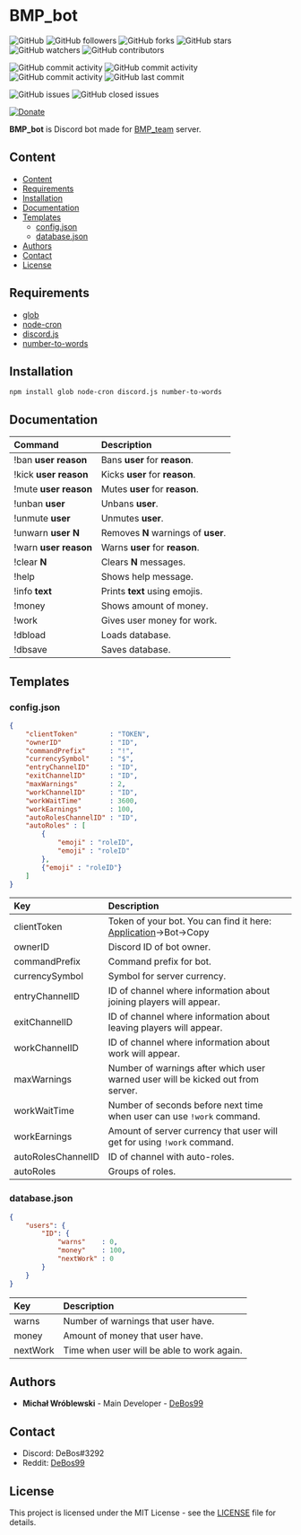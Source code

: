 # BMP_bot

![GitHub](https://img.shields.io/github/license/DeBos99/bmp_bot.svg?color=2020cc&labelColor=5050ff&style=for-the-badge)
![GitHub followers](https://img.shields.io/github/followers/DeBos99.svg?color=2020cc&labelColor=5050ff&style=for-the-badge)
![GitHub forks](https://img.shields.io/github/forks/DeBos99/bmp_bot.svg?color=2020cc&labelColor=5050ff&style=for-the-badge)
![GitHub stars](https://img.shields.io/github/stars/DeBos99/bmp_bot.svg?color=2020cc&labelColor=5050ff&style=for-the-badge)
![GitHub watchers](https://img.shields.io/github/watchers/DeBos99/bmp_bot.svg?color=2020cc&labelColor=5050ff&style=for-the-badge)
![GitHub contributors](https://img.shields.io/github/contributors/DeBos99/bmp_bot.svg?color=2020cc&labelColor=5050ff&style=for-the-badge)

![GitHub commit activity](https://img.shields.io/github/commit-activity/w/DeBos99/bmp_bot.svg?color=ffaa00&labelColor=ffaa30&style=for-the-badge)
![GitHub commit activity](https://img.shields.io/github/commit-activity/m/DeBos99/bmp_bot.svg?color=ffaa00&labelColor=ffaa30&style=for-the-badge)
![GitHub commit activity](https://img.shields.io/github/commit-activity/y/DeBos99/bmp_bot.svg?color=ffaa00&labelColor=ffaa30&style=for-the-badge)
![GitHub last commit](https://img.shields.io/github/last-commit/DeBos99/bmp_bot.svg?color=ffaa00&labelColor=ffaa30&style=for-the-badge)

![GitHub issues](https://img.shields.io/github/issues-raw/DeBos99/bmp_bot.svg?color=cc2020&labelColor=ff3030&style=for-the-badge)
![GitHub closed issues](https://img.shields.io/github/issues-closed-raw/DeBos99/bmp_bot.svg?color=10aa10&labelColor=30ff30&style=for-the-badge)

[![Donate](https://www.paypalobjects.com/en_US/i/btn/btn_donateCC_LG.gif)](https://www.paypal.com/cgi-bin/webscr?cmd=_s-xclick&hosted_button_id=NH8JV53DSVDMY)

**BMP_bot** is Discord bot made for [BMP_team](https://discord.gg/XsRgqzK) server.

## Content

- [Content](#content)
- [Requirements](#requirements)
- [Installation](#installation)
- [Documentation](#documentation)
- [Templates](#templates)
  - [config.json](#configjson)
  - [database.json](#databasejson)
- [Authors](#authors)
- [Contact](#contact)
- [License](#license)

## Requirements

- [glob](https://www.npmjs.com/package/glob)
- [node-cron](https://www.npmjs.com/package/node-cron)
- [discord.js](https://www.npmjs.com/package/discord.js)
- [number-to-words](https://www.npmjs.com/package/number-to-words)

## Installation

`npm install glob node-cron discord.js number-to-words`

## Documentation

| Command                   | Description                         |
| :------------------------ | :---------------------------------- |
| !ban **user** **reason**  | Bans **user** for **reason**.       |
| !kick **user** **reason** | Kicks **user** for **reason**.      |
| !mute **user** **reason** | Mutes **user** for **reason**.      |
| !unban **user**           | Unbans **user**.                    |
| !unmute **user**          | Unmutes **user**.                   |
| !unwarn **user** **N**    | Removes **N** warnings of **user**. |
| !warn **user** **reason** | Warns **user** for **reason**.      |
| !clear **N**              | Clears **N** messages.              |
| !help                     | Shows help message.                 |
| !info **text**            | Prints **text** using emojis.       |
| !money                    | Shows amount of money.              |
| !work                     | Gives user money for work.          |
| !dbload                   | Loads database.                     |
| !dbsave                   | Saves database.                     |

## Templates

### config.json

```json
{
	"clientToken"        : "TOKEN",
	"ownerID"            : "ID",
	"commandPrefix"      : "!",
	"currencySymbol"     : "$",
	"entryChannelID"     : "ID",
	"exitChannelID"      : "ID",
	"maxWarnings"        : 2,
	"workChannelID"      : "ID",
	"workWaitTime"       : 3600,
	"workEarnings"       : 100,
	"autoRolesChannelID" : "ID",
	"autoRoles" : [
		{
			"emoji" : "roleID",
			"emoji" : "roleID"
		},
		{"emoji" : "roleID"}
	]
}
```

| Key                | Description                                                                                                        |
| :----------------- | :----------------------------------------------------------------------------------------------------------------- |
| clientToken        | Token of your bot. You can find it here: [Application](https://discordapp.com/developers/applications/)->Bot->Copy |
| ownerID            | Discord ID of bot owner.                                                                                           |
| commandPrefix      | Command prefix for bot.                                                                                            |
| currencySymbol     | Symbol for server currency.                                                                                        |
| entryChannelID     | ID of channel where information about joining players will appear.                                                 |
| exitChannelID      | ID of channel where information about leaving players will appear.                                                 |
| workChannelID      | ID of channel where information about work will appear.                                                            |
| maxWarnings        | Number of warnings after which user warned user will be kicked out from server.                                    |
| workWaitTime       | Number of seconds before next time when user can use `!work` command.                                              |
| workEarnings       | Amount of server currency that user will get for using `!work` command.                                            |
| autoRolesChannelID | ID of channel with auto-roles.                                                                                     |
| autoRoles          | Groups of roles.                                                                                                   |

### database.json

```json
{
    "users": {
        "ID": {
            "warns"    : 0,
            "money"    : 100,
			"nextWork" : 0
        }
	}
}
```

| Key      | Description                                |
| :------- | :----------------------------------------- |
| warns    | Number of warnings that user have.         |
| money    | Amount of money that user have.            |
| nextWork | Time when user will be able to work again. |

## Authors

* **Michał Wróblewski** - Main Developer - [DeBos99](https://github.com/DeBos99)

## Contact

* Discord: DeBos#3292
* Reddit: [DeBos99](https://www.reddit.com/user/DeBos99)

## License

This project is licensed under the MIT License - see the [LICENSE](LICENSE) file for details.
